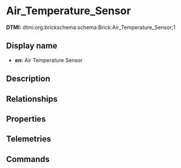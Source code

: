 # Air_Temperature_Sensor
**DTMI:** dtmi:org:brickschema:schema:Brick:Air_Temperature_Sensor;1
## Display name
- **en:** Air Temperature Sensor
## Description
## Relationships
## Properties
## Telemetries
## Commands
